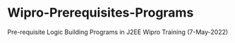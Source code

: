 # Wipro-Prerequisites-Programs
Pre-requisite Logic Building Programs in J2EE Wipro Training (7-May-2022)
